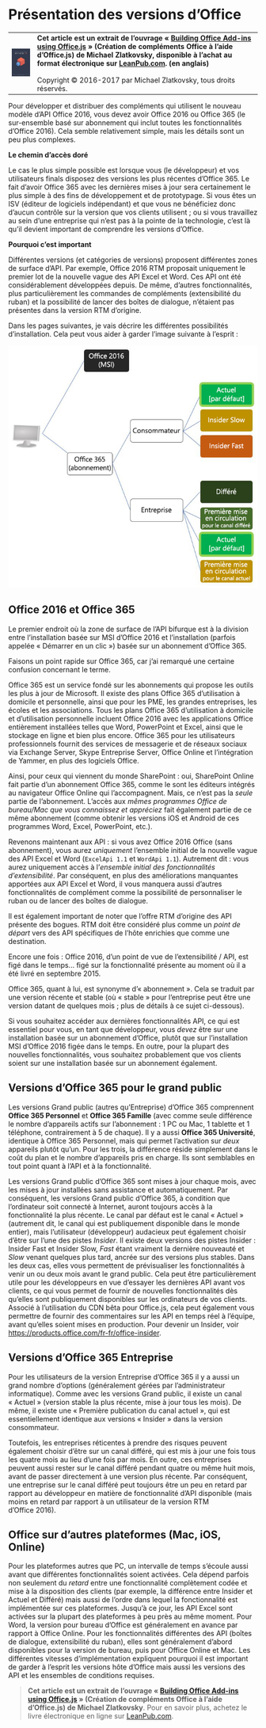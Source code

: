 # <a name="understanding-office-versions"></a>Présentation des versions d’Office

| | |
|:--|:--|
|[![Image de la couverture de l’ouvrage intitulé « Building Office Add-ins using Office.js » (Création de compléments Office à l’aide d’Office.js)](../../images/book-cover.png)](https://leanpub.com/buildingofficeaddins)|**Cet article est un extrait de l’ouvrage « [Building Office Add-ins using Office.js](https://leanpub.com/buildingofficeaddins) » (Création de compléments Office à l’aide d’Office.js) de Michael Zlatkovsky, disponible à l’achat au format électronique sur [LeanPub.com](https://leanpub.com/buildingofficeaddins). (en anglais)**<br/><br/>Copyright © 2016-2017 par Michael Zlatkovsky, tous droits réservés.|

Pour développer et distribuer des compléments qui utilisent le nouveau modèle d’API Office 2016, vous devez avoir Office 2016 ou Office 365 (le sur-ensemble basé sur abonnement qui inclut toutes les fonctionnalités d’Office 2016). Cela semble relativement simple, mais les détails sont un peu plus complexes.


**Le chemin d’accès doré**

Le cas le plus simple possible est lorsque vous (le développeur) et vos utilisateurs finals disposez des versions les plus récentes d’Office 365. Le fait d’avoir Office 365 avec les dernières mises à jour sera certainement le plus simple à des fins de développement et de prototypage.  Si vous êtes un ISV (éditeur de logiciels indépendant) et que vous ne bénéficiez donc d’aucun contrôle sur la version que vos clients utilisent ; ou si vous travaillez au sein d’une entreprise qui n’est pas à la pointe de la technologie, c’est là qu’il devient important de comprendre les versions d’Office.

**Pourquoi c’est important**

Différentes versions (et catégories de versions) proposent différentes zones de surface d’API.  Par exemple, Office 2016 RTM proposait uniquement le premier lot de la nouvelle vague des API Excel et Word. Ces API ont été considérablement développées depuis.  De même, d’autres fonctionnalités, plus particulièrement les commandes de compléments (extensibilité du ruban) et la possibilité de lancer des boîtes de dialogue, n’étaient pas présentes dans la version RTM d’origine.

Dans les pages suivantes, je vais décrire les différentes possibilités d’installation.  Cela peut vous aider à garder l’image suivante à l’esprit :

![Une image qui indique la version MSI d’Office 2016 et l’abonnement Office 365. L’abonnement inclut deux versions : Grand public et Entreprise. La version Grand public a des versions de canal Actuel, Insider slow et Insider fast. La version Entreprise a des versions Canal différé, Première publication du canal différé, canal Actuel et Première publication du canal actuel.](../../images/office-versions.png)


## <a name="office-2016-vs-office-365"></a>Office 2016 et Office 365

Le premier endroit où la zone de surface de l’API bifurque est à la division entre l’installation basée sur MSI d’Office 2016 et l’installation (parfois appelée « Démarrer en un clic ») basée sur un abonnement d’Office 365.

Faisons un point rapide sur Office 365, car j’ai remarqué une certaine confusion concernant le terme.  

Office 365 est un service fondé sur les abonnements qui propose les outils les plus à jour de Microsoft. Il existe des plans Office 365 d’utilisation à domicile et personnelle, ainsi que pour les PME, les grandes entreprises, les écoles et les associations. Tous les plans Office 365 d’utilisation à domicile et d’utilisation personnelle incluent Office 2016 avec les applications Office entièrement installées telles que Word, PowerPoint et Excel, ainsi que le stockage en ligne et bien plus encore. Office 365 pour les utilisateurs professionnels fournit des services de messagerie et de réseaux sociaux via Exchange Server, Skype Entreprise Server, Office Online et l’intégration de Yammer, en plus des logiciels Office.

Ainsi, pour ceux qui viennent du monde SharePoint : oui, SharePoint Online fait partie d’un abonnement Office 365, comme le sont les éditeurs intégrés au navigateur Office Online qui l’accompagnent. Mais, ce n’est pas la *seule* partie de l’abonnement.  L’accès aux *mêmes programmes Office de bureau/Mac que vous connaissez et appréciez* fait également partie de ce même abonnement (comme obtenir les versions iOS et Android de ces programmes Word, Excel, PowerPoint, etc.).


Revenons maintenant aux API : si vous avez Office 2016 Office (sans abonnement), vous aurez *uniquement* l’ensemble initial de la nouvelle vague des API Excel et Word (`ExcelApi 1.1` et `WordApi 1.1`).  Autrement dit : vous aurez uniquement accès à l’*ensemble initial des fonctionnalités d’extensibilité*.  Par conséquent, en plus des améliorations manquantes apportées aux API Excel et Word, il vous manquera aussi d’autres fonctionnalités de complément comme la possibilité de personnaliser le ruban ou de lancer des boîtes de dialogue.

Il est également important de noter que l’offre RTM d’origine des API présente des bogues.  RTM doit être considéré plus comme un *point de départ* vers des API spécifiques de l’hôte enrichies que comme une destination.

Encore une fois : Office 2016, d’un point de vue de l’extensibilité / API, est figé dans le temps... figé sur la fonctionnalité présente au moment où il a été livré en septembre 2015.  

Office 365, quant à lui, est synonyme d’« abonnement ».  Cela se traduit par une version récente et stable (où « stable » pour l’entreprise peut être une version datant de quelques mois ; plus de détails à ce sujet ci-dessous).

Si vous souhaitez accéder aux dernières fonctionnalités API, ce qui est essentiel pour vous, en tant que développeur, vous *devez* être sur une installation basée sur un abonnement d’Office, plutôt que sur l’installation MSI d’Office 2016 figée dans le temps.  En outre, pour la plupart des nouvelles fonctionnalités, vous souhaitez probablement que vos clients soient sur une installation basée sur un abonnement également.


## <a name="office-365-flavors-for-the-consumer"></a>Versions d’Office 365 pour le grand public

Les versions Grand public (autres qu’Entreprise) d’Office 365 comprennent **Office 365 Personnel** et **Office 365 Famille** (avec comme seule différence le nombre d’appareils actifs sur l’abonnement : 1 PC ou Mac, 1 tablette et 1 téléphone, contrairement à 5 de chaque).  Il y a aussi **Office 365 Université**, identique à Office 365 Personnel, mais qui permet l’activation sur *deux* appareils plutôt qu’un.  Pour les trois, la différence réside simplement dans le coût du plan et le nombre d’appareils pris en charge. Ils sont semblables en tout point quant à l’API et à la fonctionnalité.

Les versions Grand public d’Office 365 sont mises à jour chaque mois, avec les mises à jour installées sans assistance et automatiquement. Par conséquent, les versions Grand public d’Office 365, à condition que l’ordinateur soit connecté à Internet, auront toujours accès à la fonctionnalité la plus récente.  Le canal par défaut est le canal « Actuel » (autrement dit, le canal qui est publiquement disponible dans le monde entier), mais l’utilisateur (développeur) audacieux peut également choisir d’être sur l’une des pistes *Insider*.  Il existe deux versions des pistes Insider : Insider Fast et Insider Slow, *Fast* étant vraiment la dernière nouveauté et *Slow* venant quelques plus tard, ancrée sur des versions plus stables.  Dans les deux cas, elles vous permettent de prévisualiser les fonctionnalités à venir un ou deux mois avant le grand public.  Cela peut être particulièrement utile pour les développeurs en vue d’essayer les dernières API avant vos clients, ce qui vous permet de fournir de nouvelles fonctionnalités dès qu’elles sont publiquement disponibles sur les ordinateurs de vos clients.  Associé à l’utilisation du CDN bêta pour Office.js, cela peut également vous permettre de fournir des commentaires sur les API en temps réel à l’équipe, avant qu’elles soient mises en production.  Pour devenir un Insider, voir <https://products.office.com/fr-fr/office-insider>.


## <a name="office-365-flavors-for-enterprise"></a>Versions d’Office 365 Entreprise

Pour les utilisateurs de la version Entreprise d’Office 365 il y a aussi un grand nombre d’options (généralement gérées par l’administrateur informatique).  Comme avec les versions Grand public, il existe un canal « Actuel » (version stable la plus récente, mise à jour tous les mois). De même, il existe une « Première publication du canal actuel », qui est essentiellement identique aux versions « Insider » dans la version consommateur.

Toutefois, les entreprises réticentes à prendre des risques peuvent également choisir d’être sur un canal différé, qui est mis à jour une fois tous les quatre mois au lieu d’une fois par mois.  En outre, ces entreprises peuvent aussi rester sur le canal différé pendant quatre ou même huit mois, avant de passer directement à une version plus récente.  Par conséquent, une entreprise sur le canal différé peut toujours être un peu en retard par rapport au développeur en matière de fonctionnalité d’API disponible (mais moins en retard par rapport à un utilisateur de la version RTM d’Office 2016).


## <a name="office-on-other-platforms-mac-ios-online"></a>Office sur d’autres plateformes (Mac, iOS, Online)

Pour les plateformes autres que PC, un intervalle de temps s’écoule aussi avant que différentes fonctionnalités soient activées.  Cela dépend parfois non seulement du *retard* entre une fonctionnalité complètement codée et mise à la disposition des clients (par exemple, la différence entre Insider et Actuel et Différé) mais aussi de l’ordre dans lequel la fonctionnalité est implémentée sur ces plateformes.  Jusqu’à ce jour, les API Excel sont activées sur la plupart des plateformes à peu près au même moment. Pour Word, la version pour bureau d’Office est généralement en avance par rapport à Office Online.  Pour les fonctionnalités différentes des API (boîtes de dialogue, extensibilité du ruban), elles sont généralement d’abord disponibles pour la version de bureau, puis pour Office Online et Mac.  Les différentes vitesses d’implémentation expliquent pourquoi il est important de garder à l’esprit les versions hôte d’Office mais aussi les versions des API et les ensembles de conditions requises.

>**Cet article est un extrait de l’ouvrage « [Building Office Add-ins using Office.js](https://leanpub.com/buildingofficeaddins) » (Création de compléments Office à l’aide d’Office.js) de Michael Zlatkovsky**. Pour en savoir plus, achetez le livre électronique en ligne sur [LeanPub.com](https://leanpub.com/buildingofficeaddins).


